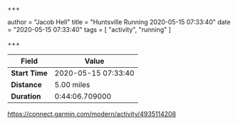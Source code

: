 +++

author = "Jacob Hell"
title = "Huntsville Running 2020-05-15 07:33:40"
date = "2020-05-15 07:33:40"
tags = [
    "activity", "running"
]

+++

<!--more-->

|Field  |Value  |
|--- | --- |
|**Start Time**|2020-05-15 07:33:40|
|**Distance**|5.00 miles|
|**Duration**|0:44:06.709000|

https://connect.garmin.com/modern/activity/4935114208
